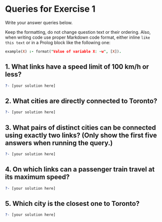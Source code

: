 # Queries for Exercise 1

Write your answer queries below. 

Keep the formatting, do not change question text or their ordering. Also, when writing code use proper Markdown code format, either inline `like this text` or in a Prolog block like the following one:

```prolog
example(X) :- format("Value of variable X: ~w", [X]).
```

## 1. What links have a speed limit of 100 km/h or less?

```prolog
?- [your solution here]
```

## 2. What cities are directly connected to Toronto?

```prolog
?- [your solution here]
```

## 3. What pairs of distinct cities can be connected using exactly two links? (Only show the first five answers when running the query.)

```prolog
?- [your solution here]
```

## 4. On which links can a passenger train travel at its maximum speed?

```prolog
?- [your solution here]
```

## 5. Which city is the closest one to Toronto?

```prolog
?- [your solution here]
```
